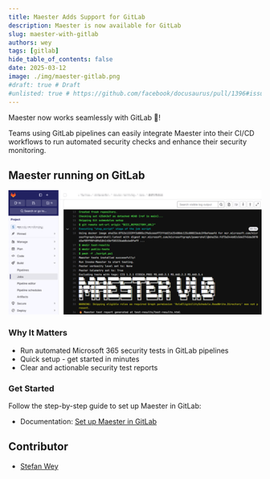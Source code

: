 ```yaml
---
title: Maester Adds Support for GitLab
description: Maester is now available for GitLab
slug: maester-with-gitlab
authors: wey
tags: [gitlab]
hide_table_of_contents: false
date: 2025-03-12
image: ./img/maester-gitlab.png
#draft: true # Draft
#unlisted: true # https://github.com/facebook/docusaurus/pull/1396#issuecomment-487561180
---
```


Maester now works seamlessly with GitLab 👏!

Teams using GitLab pipelines can easily integrate Maester into their CI/CD workflows to run automated security checks and enhance their security monitoring.

<!-- truncate -->

## Maester running on GitLab

![Maester Gitlab](img/maester-gitlab.png)

### Why It Matters

- Run automated Microsoft 365 security tests in GitLab pipelines
- Quick setup - get started in minutes
- Clear and actionable security test reports

### Get Started

Follow the step-by-step guide to set up Maester in GitLab:

- Documentation: [Set up Maester in GitLab](https://maester.dev/docs/monitoring/gitlab)

## Contributor

- [Stefan Wey](https://maester.dev/blog/authors/wey)

<!--
@weyCC81 Would love it if you could do a short Maester blog post 'Maester add's support for GitLab' and point to this doc page!
-->